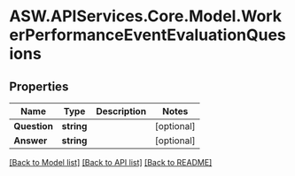 # ASW.APIServices.Core.Model.WorkerPerformanceEventEvaluationQuesions
## Properties

Name | Type | Description | Notes
------------ | ------------- | ------------- | -------------
**Question** | **string** |  | [optional] 
**Answer** | **string** |  | [optional] 

[[Back to Model list]](../README.md#documentation-for-models) [[Back to API list]](../README.md#documentation-for-api-endpoints) [[Back to README]](../README.md)

